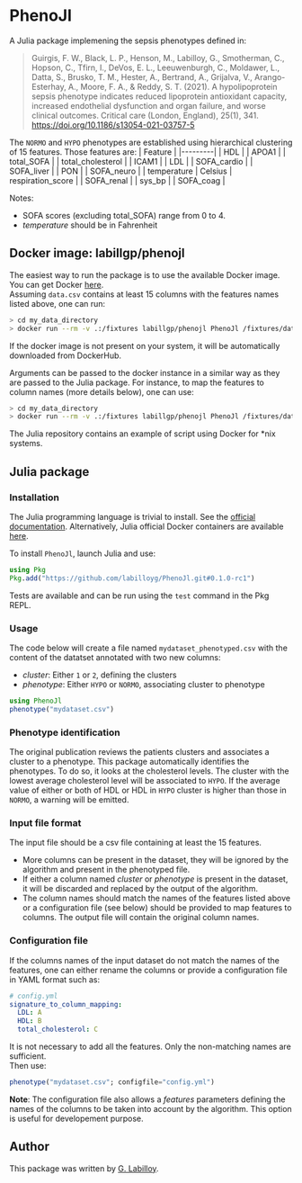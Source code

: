 # PhenoJl
A Julia package implemening the sepsis phenotypes defined in:  

> Guirgis, F. W., Black, L. P., Henson, M., Labilloy, G., Smotherman, C., Hopson, C., Tfirn, I., DeVos, E. L., Leeuwenburgh, C., Moldawer, L., Datta, S., Brusko, T. M., Hester, A., Bertrand, A., Grijalva, V., Arango-Esterhay, A., Moore, F. A., & Reddy, S. T. (2021). A hypolipoprotein sepsis phenotype indicates reduced lipoprotein antioxidant capacity, increased endothelial dysfunction and organ failure, and worse clinical outcomes. Critical care (London, England), 25(1), 341. https://doi.org/10.1186/s13054-021-03757-5

The `NORMO` and `HYPO` phenotypes are established using hierarchical clustering of 15 features. Those features are:
| Feature | 
|---------|
| HDL           | 
| APOA1         | 
| total_SOFA    | 
| total_cholesterol | 
| ICAM1         | 
| LDL           | 
| SOFA_cardio   |
| SOFA_liver    |
| PON           | 
| SOFA_neuro    |
| temperature   | Celsius
| respiration_score | 
| SOFA_renal    | 
| sys_bp        | 
| SOFA_coag |

Notes:
* SOFA scores (excluding total_SOFA) range from 0 to 4.
* _temperature_ should be in Fahrenheit

## Docker image: labillgp/phenojl
The easiest way to run the package is to use the available Docker image. You can get Docker [here](https://docs.docker.com/get-docker/).  
Assuming `data.csv` contains at least 15 columns with the features names listed above, one can run:

```bash
> cd my_data_directory
> docker run --rm -v .:/fixtures labillgp/phenojl PhenoJl /fixtures/data.csv
```
If the docker image is not present on your system, it will be automatically downloaded from DockerHub.  

Arguments can be passed to the docker instance in a similar way as they are passed to the Julia package.  For instance, to map the features to column names (more details below), one can use:

```bash
> cd my_data_directory
> docker run --rm -v .:/fixtures labillgp/phenojl PhenoJl /fixtures/data.csv --configfile data.yml
```
The Julia repository contains an example of script using Docker for *nix systems.

## Julia package 

### Installation
The Julia programming language is trivial to install.  See the [official documentation](https://julialang.org/downloads/). Alternatively, Julia official Docker containers are available [here](https://hub.docker.com/_/julia).  

To install `PhenoJl`, launch Julia and use:

```julia
using Pkg
Pkg.add("https://github.com/labilloyg/PhenoJl.git#0.1.0-rc1")
```
Tests are available and can be run using the `test` command in the Pkg REPL.

### Usage
The code below will create a file named `mydataset_phenotyped.csv` with the content of the datatset annotated with two new columns:  
* _cluster_: Either `1` or `2`, defining the clusters  
* _phenotype_: Either `HYPO` or `NORMO`, associating cluster to phenotype  

```julia
using PhenoJl
phenotype("mydataset.csv")
```

### Phenotype identification
The original publication reviews the patients clusters and associates a cluster to a phenotype. This package automatically identifies the phenotypes. To do so, it looks at the cholesterol levels. The cluster with the lowest average cholesterol level will be associated to `HYPO`. If the average value of either or both of HDL or HDL in `HYPO` cluster is higher than those in `NORMO`, a warning will be emitted.

### Input file format
The input file should be a csv file containing at least the 15 features. 
- More columns can be present in the dataset, they will be ignored by the algorithm and present in the phenotyped file. 
- If either a column named _cluster_ or _phenotype_ is present in the dataset, it will be discarded and replaced by the output of the algorithm.
- The column names should match the names of the features listed above or a configuration file (see below) should be provided to map features to columns. The output file will contain the original column names. 

### Configuration file
If the columns names of the input dataset do not match the names of the features, one can either rename the columns or provide a configuration file in YAML format such as:

```yaml
# config.yml
signature_to_column_mapping:
  LDL: A
  HDL: B
  total_cholesterol: C
```

It is not necessary to add all the features. Only the non-matching names are sufficient.  
Then use:
```julia
phenotype("mydataset.csv"; configfile="config.yml")
```

**Note**: The configuration file also allows a _features_ parameters defining the names of the columns to be taken into account by the algorithm. This option is useful for developement purpose.  

## Author
This package was written by [G. Labilloy](guillaume.labilloy@jax.ufl.edu).
